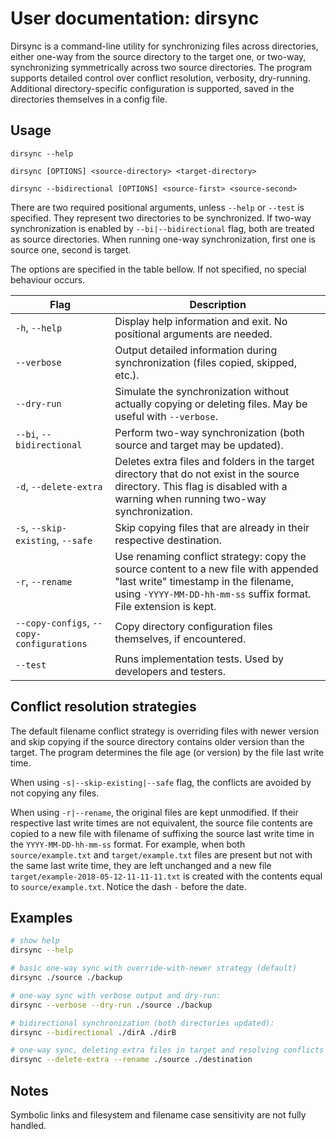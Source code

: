 # User documentation: dirsync

Dirsync is a command-line utility for synchronizing files across directories,
either one-way from the source directory to the target one, or two-way,
synchronizing symmetrically across two source directories.
The program supports detailed control over conflict resolution, verbosity, dry-running.
Additional directory-specific configuration is supported, saved in the directories themselves
in a config file.

## Usage

```
dirsync --help

dirsync [OPTIONS] <source-directory> <target-directory>

dirsync --bidirectional [OPTIONS] <source-first> <source-second>
```

There are two required positional arguments, unless `--help` or `--test` is specified.
They represent two directories to be synchronized. If two-way synchronization
is enabled by `--bi|--bidirectional` flag, both are treated as source directories.
When running one-way synchronization, first one is source one, second is target.

The options are specified in the table bellow. If not specified, no special behaviour occurs.

| Flag                                      | Description                                                                                                                                                                                     |
|-------------------------------------------|-------------------------------------------------------------------------------------------------------------------------------------------------------------------------------------------------|
| `-h`, `--help`                            | Display help information and exit. No positional arguments are needed.                                                                                                                          |
| `--verbose`                               | Output detailed information during synchronization (files copied, skipped, etc.).                                                                                                               |
| `--dry-run`                               | Simulate the synchronization without actually copying or deleting files. May be useful with `--verbose`.                                                                                        |
| `--bi`, `--bidirectional`                 | Perform two-way synchronization (both source and target may be updated).                                                                                                                        |
| `-d`, `--delete-extra`                    | Deletes extra files and folders in the target directory that do not exist in the source directory. This flag is disabled with a warning when running two-way synchronization.                   |
| `-s`, `--skip-existing`, `--safe`         | Skip copying files that are already in their respective destination.                                                                                                                            |
| `-r`, `--rename`                          | Use renaming conflict strategy: copy the source content to a new file with appended "last write" timestamp in the filename, using `-YYYY-MM-DD-hh-mm-ss` suffix format. File extension is kept. |
| `--copy-configs`, `--copy-configurations` | Copy directory configuration files themselves, if encountered.                                                                                                                                  |
| `--test`                                  | Runs implementation tests. Used by developers and testers.                                                                                                                                      |


## Conflict resolution strategies

The default filename conflict strategy is overriding files with newer version
and skip copying if the source directory contains older version than the target.
The program determines the file age (or version) by the file last write time.

When using `-s|--skip-existing|--safe` flag, the conflicts are avoided
by not copying any files.

When using `-r|--rename`, the original files are kept unmodified.
If their respective last write times are not equivalent, the source file contents
are copied to a new file with filename of suffixing the source last write time
in the `YYYY-MM-DD-hh-mm-ss` format. For example, when both `source/example.txt`
and `target/example.txt` files are present but not with the same last write time,
they are left unchanged and a new file `target/example-2018-05-12-11-11-11.txt`
is created with the contents equal to `source/example.txt`. Notice the dash `-`
before the date.

## Examples

```bash
# show help
dirsync --help

# basic one-way sync with override-with-newer strategy (default)
dirsync ./source ./backup

# one-way sync with verbose output and dry-run:
dirsync --verbose --dry-run ./source ./backup

# bidirectional synchronization (both directories updated):
dirsync --bidirectional ./dirA ./dirB

# one-way sync, deleting extra files in target and resolving conflicts by renaming:
dirsync --delete-extra --rename ./source ./destination
```

## Notes
Symbolic links and filesystem and filename case sensitivity are not fully handled.
